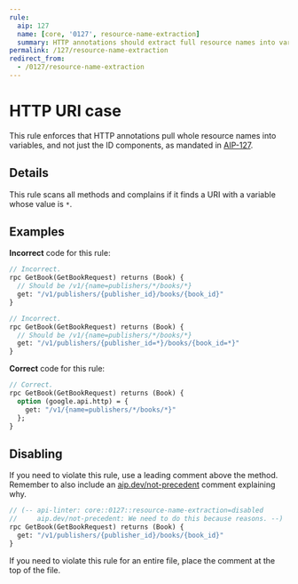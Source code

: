 ```yaml
---
rule:
  aip: 127
  name: [core, '0127', resource-name-extraction]
  summary: HTTP annotations should extract full resource names into variables.
permalink: /127/resource-name-extraction
redirect_from:
  - /0127/resource-name-extraction
---
```


# HTTP URI case

This rule enforces that HTTP annotations pull whole resource names into
variables, and not just the ID components, as mandated in [AIP-127][].

## Details

This rule scans all methods and complains if it finds a URI with a variable
whose value is `*`.

## Examples

**Incorrect** code for this rule:

```proto
// Incorrect.
rpc GetBook(GetBookRequest) returns (Book) {
  // Should be /v1/{name=publishers/*/books/*}
  get: "/v1/publishers/{publisher_id}/books/{book_id}"
}
```

```proto
// Incorrect.
rpc GetBook(GetBookRequest) returns (Book) {
  // Should be /v1/{name=publishers/*/books/*}
  get: "/v1/publishers/{publisher_id=*}/books/{book_id=*}"
}
```

**Correct** code for this rule:

```proto
// Correct.
rpc GetBook(GetBookRequest) returns (Book) {
  option (google.api.http) = {
    get: "/v1/{name=publishers/*/books/*}"
  };
}
```

## Disabling

If you need to violate this rule, use a leading comment above the method.
Remember to also include an [aip.dev/not-precedent][] comment explaining why.

```proto
// (-- api-linter: core::0127::resource-name-extraction=disabled
//     aip.dev/not-precedent: We need to do this because reasons. --)
rpc GetBook(GetBookRequest) returns (Book) {
  get: "/v1/publishers/{publisher_id}/books/{book_id}"
}
```

If you need to violate this rule for an entire file, place the comment at the
top of the file.

[aip-127]: https://aip.dev/127
[aip.dev/not-precedent]: https://aip.dev/not-precedent
